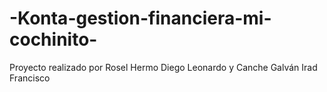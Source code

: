 # -Konta-gestion-financiera-mi-cochinito-
Proyecto realizado por Rosel Hermo Diego Leonardo y Canche Galván Irad Francisco
